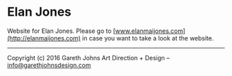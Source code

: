 # Elan Jones

Website for Elan Jones. Please go to [www.elanmaijones.com](http://elanmaijones.com) in case you want to take a look at the website.

* * *

Copyright (c) 2016 Gareth Johns Art Direction + Design – info@garethjohnsdesign.com